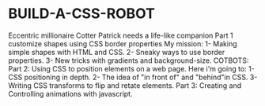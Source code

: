 # BUILD-A-CSS-ROBOT

Eccentric millionaire Cotter Patrick needs a life-like companion
Part 1 customize shapes using CSS border properties
My mission:
1- Making simple shapes with HTML and CSS.
2- Sneaky ways to use border properties.
3- New tricks with gradients and background-size.
COTBOTS:
Part 2: Using CSS to position elements on a web page.
Here i'm going to:
1- CSS positioning in depth.
2- The idea of "in front of" and "behind"in CSS.
3- Writing CSS transforms to flip and retate elements.
Part 3: Creating and Controlling animations with javascript.
    